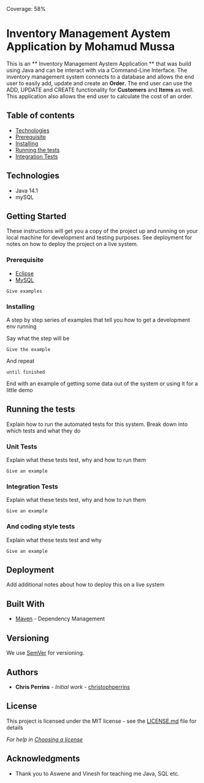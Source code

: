 Coverage: 58%
# Inventory Management Aystem Application by Mohamud Mussa


This is an  ** Inventory Management Aystem Application ** that was build using Java and can be interact with via a Command-Line Interface. The inventory management system connects to a database and allows the end user to easily add, update and create an **Order**.  The end user can use the ADD, UPDATE and CREATE functionality for  **Customers** and **Items** as well. This application also allows the end user to calculate the cost of an order. 

## Table of contents
* [Technologies](#Technologies)
* [Prerequisite](#Prerequisite)
* [Installing](#Installing)
* [Running the tests](#Running_the_tests)
* [Integration Tests ](#Integration_Tests)


## Technologies

* Java 14.1
* mySQL

## Getting Started

These instructions will get you a copy of the project up and running on your local machine for development and testing purposes. See deployment for notes on how to deploy the project on a live system.

### Prerequisite

* [Eclipse](https://www.eclipse.org/downloads/)
* [MySQL](https://www.mysql.com/downloads/)



```
Give examples
```

### Installing

A step by step series of examples that tell you how to get a development env running

Say what the step will be

```
Give the example
```

And repeat

```
until finished
```

End with an example of getting some data out of the system or using it for a little demo

## Running the tests

Explain how to run the automated tests for this system. Break down into which tests and what they do

### Unit Tests 

Explain what these tests test, why and how to run them

```
Give an example
```

### Integration Tests 
Explain what these tests test, why and how to run them

```
Give an example
```

### And coding style tests

Explain what these tests test and why

```
Give an example
```

## Deployment

Add additional notes about how to deploy this on a live system

## Built With

* [Maven](https://maven.apache.org/) - Dependency Management

## Versioning

We use [SemVer](http://semver.org/) for versioning.

## Authors

* **Chris Perrins** - *Initial work* - [christophperrins](https://github.com/christophperrins)

## License

This project is licensed under the MIT license - see the [LICENSE.md](LICENSE.md) file for details 

*For help in [Choosing a license](https://choosealicense.com/)*

## Acknowledgments

* Thank you to Aswene and Vinesh for teaching me Java, SQL etc.

